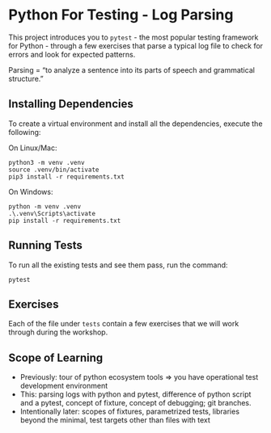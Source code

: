 # Python For Testing - Log Parsing

This project introduces you to `pytest` - the most popular testing framework for Python - through a few exercises that parse a typical log file to check for errors and look for expected patterns. 

Parsing = “to analyze a sentence into its parts of speech and grammatical structure.”

## Installing Dependencies

To create a virtual environment and install all the dependencies, execute the following:

On Linux/Mac:
```
python3 -m venv .venv
source .venv/bin/activate
pip3 install -r requirements.txt
```

On Windows:
```
python -m venv .venv
.\.venv\Scripts\activate
pip install -r requirements.txt
```

## Running Tests

To run all the existing tests and see them pass, run the command:

`pytest`

## Exercises

Each of the file under `tests` contain a few exercises that we will work through during the workshop. 

## Scope of Learning

- Previously: tour of python ecosystem tools => you have operational test development environment
- This: parsing logs with python and pytest, difference of python script and a pytest, concept of fixture, concept of debugging; git branches. 
- Intentionally later: scopes of fixtures, parametrized tests, libraries beyond the minimal, test targets other than files with text